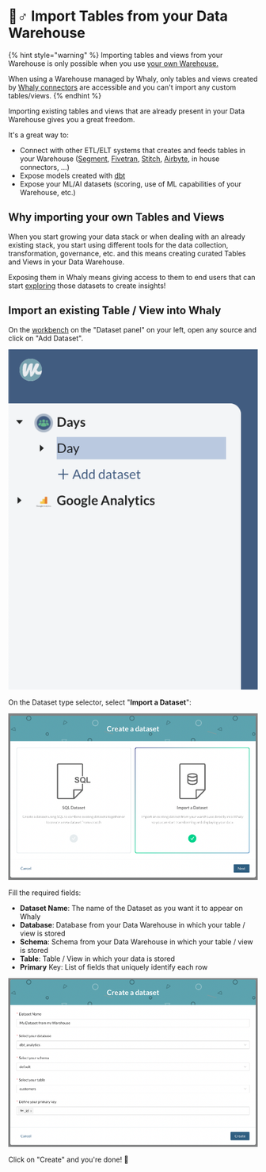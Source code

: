 # 🧞♂ Import Tables from your Data Warehouse

{% hint style="warning" %}
Importing tables and views from your Warehouse is only possible when you use [your own Warehouse.](broken-reference)

When using a Warehouse managed by Whaly, only tables and views created by [Whaly connectors](../../sources/source-catalog/) are accessible and you can't import any custom tables/views.
{% endhint %}

Importing existing tables and views that are already present in your Data Warehouse gives you a great freedom.

It's a great way to:

* Connect with other ETL/ELT systems that creates and feeds tables in your Warehouse ([Segment](https://segment.com/product/warehouses/), [Fivetran](https://fivetran.com/), [Stitch](https://www.stitchdata.com/), [Airbyte](https://airbyte.io/), in house connectors, ...)&#x20;
* &#x20;Expose models created with [dbt](https://www.getdbt.com/)
* Expose your ML/AI datasets (scoring, use of ML capabilities of your Warehouse, etc.)

## Why importing your own Tables and Views

When you start growing your data stack or when dealing with an already existing stack, you start using different tools for the data collection, transformation, governance, etc. and this means creating curated Tables and Views in your Data Warehouse.

Exposing them in Whaly means giving access to them to end users that can start [exploring](../explorations/) those datasets to create insights!

## &#x20;Import an existing Table / View into Whaly

On the [workbench](./) on the "Dataset panel" on your left, open any source and click on "Add Dataset".

![Click on Add Dataset](<../../.gitbook/assets/image (187).png>)

On the Dataset type selector, select "**Import a Dataset**":

![](<../../.gitbook/assets/image (201).png>)

Fill the required fields:

* **Dataset Name**: The name of the Dataset as you want it to appear on Whaly
* **Database**:  Database from your Data Warehouse in which your table / view is stored
* **Schema**: Schema from your Data Warehouse in which your table / view is stored
* **Table**: Table / View in which your data is stored
* **Primary** Key: List of fields that uniquely identify each row

![](<../../.gitbook/assets/image (204).png>)

Click on "Create" and you're done! 🎉
